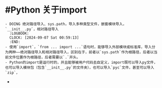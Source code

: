# #Python 关于import
	- DOING 绝对路径导入、sys.path，导入多种类型文件，嵌套模块导入，`__init__.py`，相对路径导入
	  :LOGBOOK:
	  CLOCK: [2024-09-07 Sat 00:59:13]
	  :END:
	- 使用`import`，`from ... import ...`语句时，能够导入外部模块或标准库，导入分为两种——绝对路径导入和相对路径导入，区别在于，前者以`sys.path`作为根路径，后者以当前文件位置作为根路径，后者需要以`.`开头。
	- Python的import是运行时的，并且能够被用户代码去自定义，import既可以导入py文件，也可以导入模块包（包含`__init__.py`的文件夹），也可以导入`pyc`文件，甚至可以导入`zip`，
-